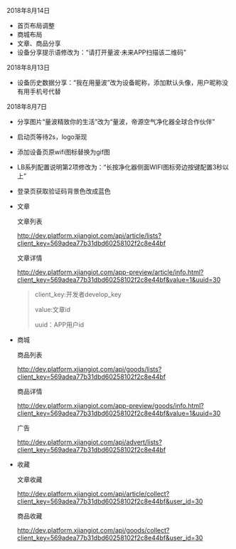 2018年8月14日

- 首页布局调整
- 商城布局
- 文章、商品分享
- 设备分享提示语修改为：“请打开量波·未来APP扫描该二维码”

2018年8月13日

- 设备历史数据分享：“我在用量波”改为设备昵称，添加默认头像，用户昵称没有用手机号代替

2018年8月7日

- 分享图片“量波精致你的生活”改为“量波，帝源空气净化器全球合作伙伴”
- 启动页等待2s，logo渐现
- 添加设备页原wifi图标替换为gif图
- LB系列配置说明第2项修改为：“长按净化器侧面WIFI图标旁边按键配置3秒以上”
- 登录页获取验证码背景色改成蓝色

- 文章

  文章列表

  http://dev.platform.xjiangiot.com/api/article/lists?client_key=569adea77b31dbd60258102f2c8e44bf

  文章详情

  http://dev.platform.xjiangiot.com/app-preview/article/info.html?client_key=569adea77b31dbd60258102f2c8e44bf&value=1&uuid=30

  > client_key:开发者develop_key
  >
  > value:文章id
  >
  > uuid：APP用户id

  

- 商城

  商品列表

  http://dev.platform.xjiangiot.com/api/goods/lists?client_key=569adea77b31dbd60258102f2c8e44bf

  商品详情

  http://dev.platform.xjiangiot.com/app-preview/goods/info.html?client_key=569adea77b31dbd60258102f2c8e44bf&value=1&uuid=30

  广告

  http://dev.platform.xjiangiot.com/api/advert/lists?client_key=569adea77b31dbd60258102f2c8e44bf

- 收藏

  文章收藏

  http://dev.platform.xjiangiot.com/api/article/collect?client_key=569adea77b31dbd60258102f2c8e44bf&user_id=30

  商品收藏

  http://dev.platform.xjiangiot.com/api/goods/collect?client_key=569adea77b31dbd60258102f2c8e44bf&user_id=30

